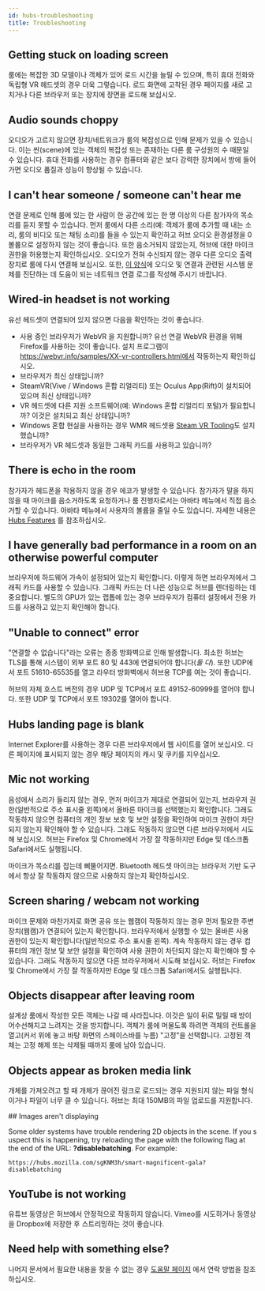 ```yaml
---
id: hubs-troubleshooting
title: Troubleshooting
---
```


## Getting stuck on loading screen 

룸에는 복잡한 3D 모델이나 객체가 있어 로드 시간을 늘릴 수 있으며, 특히 휴대 전화와 독립형 VR 헤드셋의 경우 더욱 그렇습니다. 로드 화면에 고착된 경우 페이지를 새로 고치거나 다른 브라우저 또는 장치에 장면을 로드해 보십시오.

## Audio sounds choppy

오디오가 고르지 않으면 장치/네트워크가 룸의 복잡성으로 인해 문제가 있을 수 있습니다. 이는 씬(scene)에 있는 객체의 복잡성 또는 존재하는 다른 룸 구성원의 수 때문일 수 있습니다. 휴대 전화를 사용하는 경우 컴퓨터와 같은 보다 강력한 장치에서 방에 들어가면 오디오 품질과 성능이 향상될 수 있습니다.

## I can't hear someone / someone can't hear me

연결 문제로 인해 룸에 있는 한 사람이 한 공간에 있는 한 명 이상의 다른 참가자의 목소리를 듣지 못할 수 있습니다. 먼저 룸에서 다른 소리(예: 객체가 룸에 추가할 때 내는 소리, 룸의 비디오 또는 채팅 소리)를 들을 수 있는지 확인하고 허브 오디오 환경설정을 0 볼륨으로 설정하지 않는 것이 좋습니다. 또한 음소거되지 않았는지, 허브에 대한 마이크 권한을 허용했는지 확인하십시오. 오디오가 전혀 수신되지 않는 경우 다른 오디오 출력 장치로 룸에 다시 연결해 보십시오. 또한, [이 양식](https://forms.gle/o6tV9R2ujgDY7gpc8)에 오디오 및 연결과 관련된 시스템 문제를 진단하는 데 도움이 되는 네트워크 연결 로그를 작성해 주시기 바랍니다.

## Wired-in headset is not working

유선 헤드셋이 연결되어 있지 않으면 다음을 확인하는 것이 좋습니다.

* 사용 중인 브라우저가 WebVR 을 지원합니까? 유선 연결 WebVR 환경을 위해 Firefox를 사용하는 것이 좋습니다. 설치 프로그램이 https://webvr.info/samples/XX-vr-controllers.html에서 작동하는지 확인하십시오.
* 브라우저가 최신 상태입니까?
* SteamVR(Vive / Windows 혼합 리얼리티) 또는 Oculus App(Rift)이 설치되어 있으며 최신 상태입니까?
* VR 헤드셋에 다른 지원 소프트웨어(예: Windows 혼합 리얼리티 포털)가 필요합니까? 이것은 설치되고 최신 상태입니까?
* Windows 혼합 현실을 사용하는 경우 WMR 헤드셋용 [Steam VR Tooling](https://store.steampowered.com/app/719950/Windows_Mixed_Reality_for_SteamVR/)도 설치했습니까?
* 브라우저가 VR 헤드셋과 동일한 그래픽 카드를 사용하고 있습니까?

## There is echo in the room

참가자가 헤드폰을 착용하지 않을 경우 에코가 발생할 수 있습니다. 참가자가 말을 하지 않을 때 마이크를 음소거하도록 요청하거나 룸 진행자로서는 아바타 메뉴에서 직접 음소거할 수 있습니다. 아바타 메뉴에서 사용자의 볼륨을 줄일 수도 있습니다. 자세한 내용은 [Hubs Features](.hubs-features.html) 를 참조하십시오.

## I have generally bad performance in a room on an otherwise powerful computer

브라우저에 하드웨어 가속이 설정되어 있는지 확인합니다. 이렇게 하면 브라우저에서 그래픽 카드를 사용할 수 있습니다. 그래픽 카드는 더 나은 성능으로 허브를 렌더링하는 데 중요합니다. 별도의 GPU가 있는 랩톱에 있는 경우 브라우저가 컴퓨터 설정에서 전용 카드를 사용하고 있는지 확인해야 합니다.

## "Unable to connect" error

"연결할 수 없습니다"라는 오류는 종종 방화벽으로 인해 발생합니다. 최소한 허브는 TLS를 통해 시스템이 외부 포트 80 및 443에 연결되어야 합니다(*둘 다*). 또한 UDP에서 포트 51610-65535를 열고 라우터 방화벽에서 허브용 TCP를 여는 것이 좋습니다.

허브의 자체 호스트 버전의 경우 UDP 및 TCP에서 포트 49152-60999를 열어야 합니다. 또한 UDP 및 TCP에서 포트 19302를 열어야 합니다.

## Hubs landing page is blank

Internet Explorer를 사용하는 경우 다른 브라우저에서 웹 사이트를 열어 보십시오. 다른 페이지에 표시되지 않는 경우 해당 페이지의 캐시 및 쿠키를 지우십시오.

## Mic not working 

음성에서 소리가 들리지 않는 경우, 먼저 마이크가 제대로 연결되어 있는지, 브라우저 권한(일반적으로 주소 표시줄 왼쪽)에서 올바른 마이크를 선택했는지 확인합니다. 그래도 작동하지 않으면 컴퓨터의 개인 정보 보호 및 보안 설정을 확인하여 마이크 권한이 차단되지 않는지 확인해야 할 수 있습니다. 그래도 작동하지 않으면 다른 브라우저에서 시도해 보십시오. 허브는 Firefox 및 Chrome에서 가장 잘 작동하지만 Edge 및 데스크톱 Safari에서도 실행됩니다.

마이크가 목소리를 잡는데 삐뚤어지면. Bluetooth 헤드셋 마이크는 브라우저 기반 도구에서 항상 잘 작동하지 않으므로 사용하지 않는지 확인하십시오.

## Screen sharing / webcam not working

마이크 문제와 마찬가지로 화면 공유 또는 웹캠이 작동하지 않는 경우 먼저 필요한 주변 장치(웹캠)가 연결되어 있는지 확인합니다. 브라우저에서 실행할 수 있는 올바른 사용 권한이 있는지 확인합니다(일반적으로 주소 표시줄 왼쪽). 계속 작동하지 않는 경우 컴퓨터의 개인 정보 및 보안 설정을 확인하여 사용 권한이 차단되지 않는지 확인해야 할 수 있습니다. 그래도 작동하지 않으면 다른 브라우저에서 시도해 보십시오. 허브는 Firefox 및 Chrome에서 가장 잘 작동하지만 Edge 및 데스크톱 Safari에서도 실행됩니다.

## Objects disappear after leaving room

설계상 룸에서 작성한 모든 객체는 나갈 때 사라집니다. 이것은 일이 뒤로 밀릴 때 방이 어수선해지고 느려지는 것을 방지합니다. 객체가 룸에 머물도록 하려면 객체의 컨트롤을 열고(커서 위에 놓고 바탕 화면의 스페이스바를 누름) "고정"을 선택합니다. 고정된 객체는 고정 해제 또는 삭제될 때까지 룸에 남아 있습니다.

## Objects appear as broken media link

개체를 가져오려고 할 때 개체가 끊어진 링크로 로드되는 경우 지원되지 않는 파일 형식이거나 파일이 너무 클 수 있습니다. 허브는 최대 150MB의 파일 업로드를 지원합니다.

## Images aren't displaying 

Some older systems have trouble rendering 2D objects in the scene. If you suspect this is happening, try reloading the page with the following flag at the end of the URL: __?disablebatching__. For example:

    https://hubs.mozilla.com/sgKNM3h/smart-magnificent-gala?disablebatching

## YouTube is not working

유튜브 동영상은 허브에서 안정적으로 작동하지 않습니다. Vimeo를 시도하거나 동영상을 Dropbox에 저장한 후 스트리밍하는 것이 좋습니다.

## Need help with something else?

나머지 문서에서 필요한 내용을 찾을 수 없는 경우 [도움말 페이지](.help.html) 에서 연락 방법을 참조하십시오.
